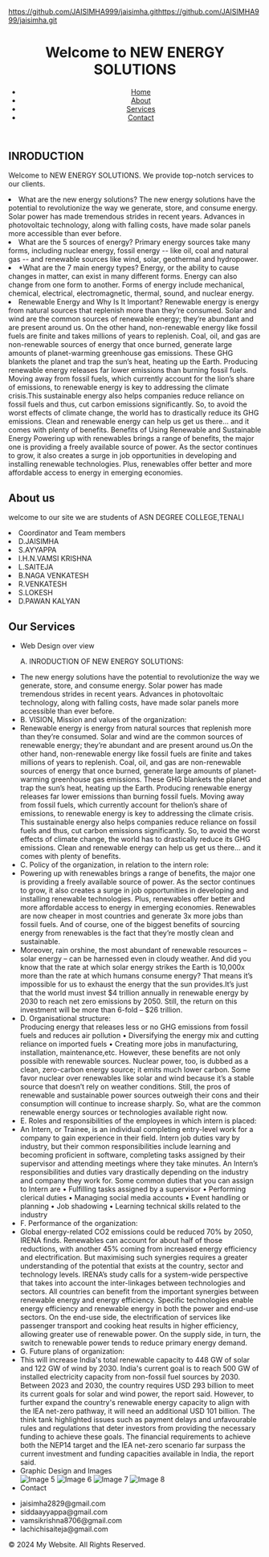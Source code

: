 https://github.com/JAISIMHA999/jaisimha.githttps://github.com/JAISIMHA999/jaisimha.git
<!DOCTYPE html>
<html lang="en">
<head>
    <meta charset="UTF-8">
    <meta http-equiv="X-UA-Compatible" content="IE=edge">
    <meta name="viewport" content="width=device-width, initial-scale=1.0">
    <title>NEW ENERGY SOLUTIONS</title>
</head>
<body>
    <header>
        <h1>Welcome to NEW ENERGY SOLUTIONS</h1>
        <nav>
            <ul>
                <li><a href="#">Home</a></li>
                <li><a href="#">About</a></li>
                <li><a href="#">Services</a></li>
                <li><a href="#">Contact</a></li>
            </ul>
        </nav>
    </header>
    <main>
        <section>
            <h2>INRODUCTION</h2>
            <p>Welcome to NEW ENERGY SOLUTIONS. We provide top-notch services to our clients.
<li>What are the new energy solutions?
The new energy solutions have the potential to revolutionize the way we generate, store, and consume energy. Solar power has made tremendous strides in recent years. Advances in photovoltaic technology, along with falling costs, have made solar panels more accessible than ever before.</li>

<li>What are the 5 sources of energy?
Primary energy sources take many forms, including nuclear energy, fossil energy -- like oil, coal and natural gas -- and renewable sources like wind, solar, geothermal and hydropower.</li>

<li>*What are the 7 main energy types?
Energy, or the ability to cause changes in matter, can exist in many different forms.
Energy can also change from one form to another. Forms of energy
include mechanical, chemical, electrical, electromagnetic, thermal, sound, and nuclear energy.</li>

<li>Renewable Energy and Why Is It Important?
Renewable energy is energy from natural sources that replenish more than they’re consumed. Solar and wind are the common sources of renewable energy; they’re abundant and are present around us. On the other hand, non-renewable energy like fossil fuels are finite and takes millions of years to replenish. Coal, oil, and gas are non-renewable sources of energy that once burned, generate large amounts of planet-warming greenhouse gas emissions.
These GHG blankets the planet and trap the sun’s heat, heating up the Earth. Producing renewable energy releases far lower emissions than burning fossil fuels. Moving away from fossil fuels, which currently account for the lion’s share of emissions, to renewable energy is key to addressing the climate crisis.This sustainable energy also helps companies reduce reliance on fossil fuels and thus, cut carbon emissions significantly. So, to avoid the worst effects of climate change, the world has to drastically reduce its GHG emissions. Clean and renewable energy can help us get us there… and it comes with plenty of benefits. Benefits of Using Renewable and Sustainable Energy Powering up with renewables brings a range of benefits, the major one is providing a freely available source of power. As the sector continues to grow, it also creates a surge in job opportunities in developing and installing renewable technologies. Plus, renewables offer better and more affordable access to energy in emerging economies.</li>

 </p>
        </section>
<section>
<h2>About us</h2>
<p> welcome to our site we are students of ASN DEGREE COLLEGE,TENALI
      <li> Coordinator and Team members</li>
       <li>D.JAISIMHA</li>
       <li> S.AYYAPPA</li>
       <li> I.H.N.VAMSI KRISHNA</li>
        <li> L.SAITEJA</li>
        <li> B.NAGA VENKATESH</li>
        <li> R.VENKATESH</li>
        <li> S.LOKESH</li>
       <li> D.PAWAN KALYAN</li>
</P>
</section> 
        <section>
            <h2>Our Services</h2>
            <ul>
                <li>Web Design over view</li>
<p> A. INRODUCTION OF NEW ENERGY SOLUTIONS:
<li>The new energy solutions have the potential to revolutionize the way we generate, store, and consume energy. Solar power has made tremendous strides in recent years. Advances in photovoltaic technology, along with falling costs, have made solar panels more accessible than ever before.</li>


<li>B. VISION, Mission and values of the organization:</li>

<li>Renewable energy is energy from natural sources that replenish more than they’re consumed. Solar and wind are the common sources of renewable energy; they’re abundant and are present around us.On the other hand, non-renewable energy like fossil fuels are finite and takes millions of years to replenish. Coal, oil, and gas are non-renewable sources of energy that once burned, generate large amounts of planet-warming greenhouse gas emissions. These GHG blankets the planet and trap the sun’s heat, heating up the Earth. Producing renewable energy releases far lower emissions than burning fossil fuels. Moving away from fossil fuels, which currently account for thelion’s share of emissions, to renewable energy is key to addressing the climate crisis. This sustainable energy also helps companies reduce reliance on fossil fuels and thus, cut carbon emissions significantly.
So, to avoid the worst effects of climate change, the world has to drastically reduce its GHG emissions. Clean and renewable energy can help us get us there… and it comes with plenty of benefits.</li>

<li>C. Policy of the organization, in relation to the intern role:</li>

<li>Powering up with renewables brings a range of benefits, the major one is providing a freely available source of power.
As the sector continues to grow, it also creates a surge in job opportunities in developing and installing renewable technologies. Plus, renewables offer better and more affordable access to energy in emerging economies. Renewables are now cheaper in most countries and generate 3x more jobs than fossil fuels.
And of course, one of the biggest benefits of sourcing energy from
renewables is the fact that they’re mostly clean and sustainable.</li>

<li>Moreover, rain orshine, the most abundant of renewable resources – solar energy – can be harnessed even in cloudy weather.
And did you know that the rate at which solar energy strikes the Earth is 10,000x more than the rate at which humans consume energy? That means it’s impossible for us to exhaust the energy that the sun provides.It’s just that the world must invest $4 trillion annually in renewable energy by 2030 to reach net zero emissions by 2050. Still, the return on this investment will be more than 6-fold – $26 trillion.</li>


<li>D. Organisational structure:</li>

</li>Producing energy that releases less or no GHG emissions from fossil fuels and reduces air pollution
• Diversifying the energy mix and cutting reliance on imported fuels
• Creating more jobs in manufacturing, installation, maintenance,etc.
However, these benefits are not only possible with renewable sources. Nuclear power, too, is dubbed as a clean, zero-carbon energy source; it emits much lower carbon. Some favor nuclear over renewables like solar and wind because it’s a stable source that doesn’t rely on weather conditions. Still, the pros of renewable and sustainable power sources outweigh their cons and their consumption will continue to increase sharply. So, what are the common renewable energy sources or technologies available right now.</li>	

<li>E. Roles and responsibilities of the employees in which intern is placed:</li>

<li>An Intern, or Trainee, is an individual completing entry-level work for a company to gain experience in their field. Intern job duties vary by industry, but their common responsibilities include learning and becoming proficient in software, completing tasks assigned by their supervisor and attending meetings where they take minutes.
An Intern’s responsibilities and duties vary drastically depending on the industry and company they work for. Some common duties that you can assign to Intern are
•	Fulfilling tasks assigned by a supervisor
•	Performing clerical duties
•	Managing social media accounts
•	Event handling or planning
•	Job shadowing
•	Learning technical skills related to the industry</li>

<li>F. Performance of the organization:</li>

<li>Global energy-related CO2 emissions could be reduced 70% by 2050, IRENA finds. Renewables can account for about half of those reductions, with another 45% coming from increased energy efficiency and electrification.
But maximising such synergies requires a greater understanding of the potential that exists at the country, sector and technology levels. IRENA’s study calls for a system-wide perspective that takes into account the inter-linkages between technologies and sectors.
All countries can benefit from the important synergies between renewable energy and energy efficiency. Specific technologies enable energy efficiency and renewable energy in both the power and end-use sectors. On the end-use side, the electrification of services like passenger transport and cooking heat results in higher efficiency, allowing greater use of renewable power. On the supply side, in turn, the switch to renewable power tends to reduce primary energy demand.</li>

<li>G. Future plans of organization:</li>

<li>This will increase India's total renewable capacity to 448 GW of solar and 122 GW of wind by 2030. India's current goal is to reach 500 GW of installed electricity capacity from non-fossil fuel sources by 2030.
Between 2023 and 2030, the country requires USD 293 billion to meet its current goals for solar and wind power, the report said.
However, to further expand the country's renewable energy capacity to align with the IEA net-zero pathway, it will need an additional USD 101 billion.
The think tank highlighted issues such as payment delays and unfavourable rules and regulations that deter investors from providing the necessary funding to achieve these goals. The financial requirements to achieve both the NEP14 target and the IEA net-zero scenario far surpass the current investment and funding capacities available in India, the report said.</li>

 <li>Graphic Design and Images</li>
<img src="image5.jpg" alt="Image 5">
    <img src="image6.jpg" alt="Image 6">
    <img src="image7.jpg" alt="Image 7">
    <img src="image8.jpg" alt="Image 8">
<li>Contact</li>
<p> <li>jaisimha2829@gmail.com</li>
       <li>siddaayyappa@gmail.com</li>
       <li>vamsikrishna8706@gmail.com</li>
       <li>lachichisaiteja@gmail.com</li>
     </p>
     </ul>
        </section>
        </main>
    <footer>
        <p>&copy; 2024 My Website. All Rights Reserved.</p>
    </footer>
</body>
</html>
